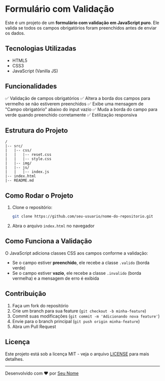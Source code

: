 # Formulário com Validação

Este é um projeto de um **formulário com validação em JavaScript puro**. Ele valida se todos os campos obrigatórios foram preenchidos antes de enviar os dados.

## Tecnologias Utilizadas

- HTML5
- CSS3
- JavaScript (Vanilla JS)

## Funcionalidades

✅ Validação de campos obrigatórios ✅ Altera a borda dos campos para vermelho se não estiverem preenchidos ✅ Exibe uma mensagem de "Campo obrigatório" abaixo do input vazio ✅ Muda a borda do campo para verde quando preenchido corretamente ✅ Estilização responsiva

## Estrutura do Projeto

```
/
|-- src/
|   |-- css/
|   |   |-- reset.css
|   |   |-- style.css
|   |-- img/
|   |-- js/
|   |   |-- index.js
|-- index.html
|-- README.md
```

## Como Rodar o Projeto

1. Clone o repositório:
   ```sh
   git clone https://github.com/seu-usuario/nome-do-repositorio.git
   ```
2. Abra o arquivo `index.html` no navegador

## Como Funciona a Validação

O JavaScript adiciona classes CSS aos campos conforme a validação:

- Se o campo estiver **preenchido**, ele recebe a classe `.valido` (borda verde)
- Se o campo estiver **vazio**, ele recebe a classe `.invalido` (borda vermelha) e a mensagem de erro é exibida

## Contribuição

1. Faça um fork do repositório
2. Crie um branch para sua feature (`git checkout -b minha-feature`)
3. Commit suas modificações (`git commit -m 'Adicionando nova feature'`)
4. Envie para o branch principal (`git push origin minha-feature`)
5. Abra um Pull Request

## Licença

Este projeto está sob a licença MIT - veja o arquivo [LICENSE](LICENSE) para mais detalhes.

---

Desenvolvido com ❤️ por [Seu Nome](https://github.com/seu-usuario)

